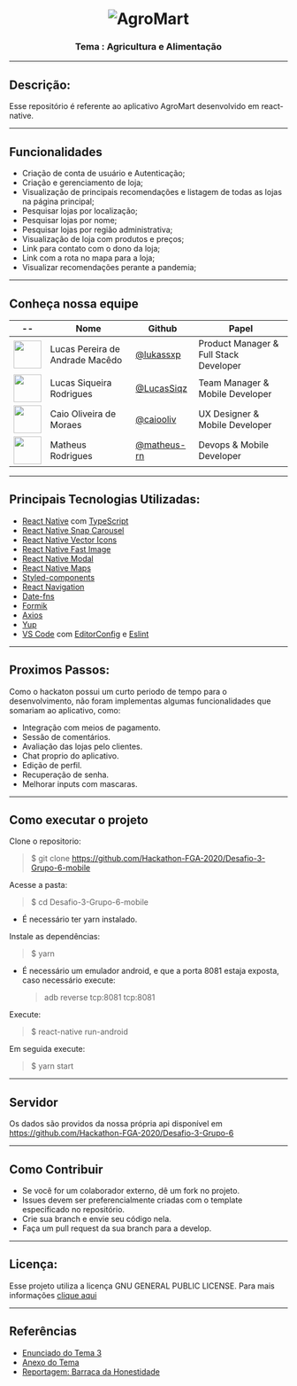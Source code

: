<h1 align="center">
  <img alt="AgroMart" title="AgroMart" src="https://raw.githubusercontent.com/Hackathon-FGA-2020/Desafio-3-Grupo-6-mobile/master/src/assets/logo_0.5.png"/>
<h3 align="center">
Tema : Agricultura e Alimentação
</h3>
</h1>

---

## Descrição:

Esse repositório é referente ao aplicativo AgroMart desenvolvido em react-native.

---

<!-- Adicionar gif do app -->

## Funcionalidades

- Criação de conta de usuário e Autenticação;
- Criação e gerenciamento de loja;
- Visualização de principais recomendações e listagem de todas as lojas na página principal;
- Pesquisar lojas por localização;
- Pesquisar lojas por nome;
- Pesquisar lojas por região administrativa;
- Visualização de loja com produtos e preços;
- Link para contato com o dono da loja;
- Link com a rota no mapa para a loja;
- Visualizar recomendações perante a pandemia;

---

## Conheça nossa equipe

| --                                                                                                                          | Nome                            | Github                                       | Papel                                  |
| --------------------------------------------------------------------------------------------------------------------------- | ------------------------------- | -------------------------------------------- | -------------------------------------- |
| <img src="https://avatars3.githubusercontent.com/u/19879482?s=460&v=4" width=50>                                            | Lucas Pereira de Andrade Macêdo | [@lukassxp](https://github.com/lukassxp)     | Product Manager & Full Stack Developer |
| <img src="https://avatars0.githubusercontent.com/u/23382026?s=460&v=4" width=50>                                            | Lucas Siqueira Rodrigues        | [@LucasSiqz](https://github.com/LucasSiqz)   | Team Manager & Mobile Developer        |
| <img src="https://avatars3.githubusercontent.com/u/23109243?s=460&u=1ebd15e65395061ca00cfe224e79325e253d54f3&v=4" width=50> | Caio Oliveira de Moraes         | [@caiooliv](https://github.com/caiooliv)     | UX Designer & Mobile Developer         |
| <img src="https://avatars1.githubusercontent.com/u/31085700?s=460&u=c4dbcc80bed6756d37aa9820b84207e3e8f16d8c&v=4" width=50> | Matheus Rodrigues               | [@matheus-rn](https://github.com/matheus-rn) | Devops & Mobile Developer              |

---

## Principais Tecnologias Utilizadas:

- [React Native](https://reactnative.dev/) com [TypeScript](https://www.typescriptlang.org/)
- [React Native Snap Carousel](https://github.com/archriss/react-native-snap-carousel)
- [React Native Vector Icons](https://github.com/oblador/react-native-vector-icons)
- [React Native Fast Image](https://github.com/DylanVann/react-native-fast-image)
- [React Native Modal](https://github.com/react-native-community/react-native-modal)
- [React Native Maps](https://github.com/react-native-community/react-native-maps)
- [Styled-components](https://styled-components.com/)
- [React Navigation](https://reactnavigation.org/)
- [Date-fns](https://date-fns.org/)
- [Formik](https://github.com/jaredpalmer/formik)
- [Axios](https://github.com/axios/axios)
- [Yup](https://www.npmjs.com/package/yup)
- [VS Code](https://code.visualstudio.com/) com [EditorConfig](https://marketplace.visualstudio.com/items?itemName=EditorConfig.EditorConfig) e [Eslint](https://marketplace.visualstudio.com/items?itemName=dbaeumer.vscode-eslint)

---

## Proximos Passos:

Como o hackaton possui um curto periodo de tempo para o desenvolvimento, não foram implementas algumas funcionalidades que somariam ao aplicativo, como:

- Integração com meios de pagamento.
- Sessão de comentários.
- Avaliação das lojas pelo clientes.
- Chat proprio do aplicativo.
- Edição de perfil.
- Recuperação de senha.
- Melhorar inputs com mascaras.

---

## Como executar o projeto

Clone o repositorio:

> \$ git clone https://github.com/Hackathon-FGA-2020/Desafio-3-Grupo-6-mobile

Acesse a pasta:

> \$ cd Desafio-3-Grupo-6-mobile

- É necessário ter yarn instalado.

Instale as dependências:

> \$ yarn

- É necessário um emulador android, e que a porta 8081 estaja exposta, caso necessário execute:

  > adb reverse tcp:8081 tcp:8081

Execute:

> \$ react-native run-android

Em seguida execute:

> \$ yarn start

---

## Servidor

Os dados são providos da nossa própria api disponível em https://github.com/Hackathon-FGA-2020/Desafio-3-Grupo-6

---

## Como Contribuir

- Se você for um colaborador externo, dê um fork no projeto.
- Issues devem ser preferencialmente criadas com o template especificado no repositório.
- Crie sua branch e envie seu código nela.
- Faça um pull request da sua branch para a develop.

---

## Licença:

Esse projeto utiliza a licença GNU GENERAL PUBLIC LICENSE. Para mais informações [clique aqui](https://github.com/Hackathon-FGA-2020/Desafio-3-Grupo-6-mobile/blob/master/LICENSE)

---

## Referências

- [Enunciado do Tema 3](https://github.com/Hackathon-FGA-2020/Sobre-o-Hackathon/blob/master/docs/Desafios/Desafio_3/Hackathon_FGA_2020_Desafio_3.pdf)
- [Anexo do Tema](https://github.com/Hackathon-FGA-2020/Sobre-o-Hackathon/blob/master/docs/Desafios/Desafio_3/Anexo_Agricultura_Familiar.pdf)
- [Reportagem: Barraca da Honestidade](https://g1.globo.com/economia/agronegocios/globo-rural/noticia/2020/05/03/produtora-de-goias-cria-barraca-da-honestidade-para-melhorar-as-vendas-de-hortalicas-e-verduras.ghtml)

